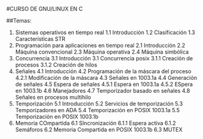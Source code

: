 #CURSO DE GNU/LINUX EN C

##Temas:
1. Sistemas operativos en tiempo real
	1.1 Introducción
	1.2 Clasificación
	1.3 Características STR
2. Programación para aplicaciones en tiempo real
	2.1 Introducción
	2.2 Máquina convencional
	2.3 Máquina operativa
	2.4 Máquina simbólica
3. Concurrencia
	3.1 Introducción
	3.1 Concurrencia posix
		3.1.1 Creación de procesos
		3.1.2 Creación de hilos
4. Señales
	4.1 Introducción
	4.2 Programación de la máscara del proceso
		4.2.1 Modificación de la máscara
	4.3 Señales en 1003.1a
	4.4 Generación de señales 
	4.5 Espera de señales
		4.5.1 Espera en 1003.1a
		4.5.2 ESpera en 1003.1b
	4.6 Manejadores
	4.7 Temporizador basado en señales
	4.8 Señales en procesos multihilo
5. Temporización
	5.1 Introducción
	5.2 Servicios de temporización
	5.3 Temporizadores en ADA
	5.4 Temporización en POSIX 1003.1a
	5.5 Temporización en POSIX 1003.1b
6. Memoria COmpartida
	6.1 SIncronización
		6.1.1 Espera activa
		6.1.2 Semáforos
	6.2 Memoria Compartida en POSIX 1003.1b
	6.3 MUTEX